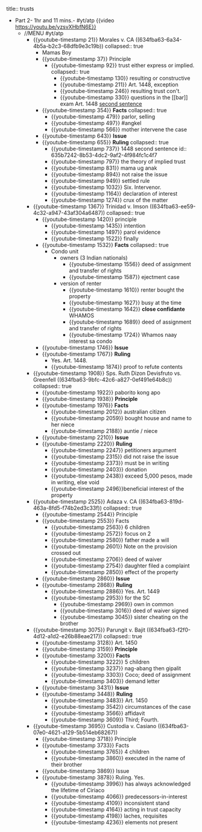 title:: trusts
- Part 2- 1hr and 11 mins.- #yt/atp {{video https://youtu.be/yzsvXHbfN6E}}
  - //MENU #yt/atp
    - {{youtube-timestamp 21}} Morales v. CA ((634fba63-6a34-4b5a-b2c3-68dfb9e3c19b))
      collapsed:: true
      - Mamas Boy
      - {{youtube-timestamp 37}} Principle
        - {{youtube-timestamp 92}} trust either express or implied.
          collapsed:: true
          - {{youtube-timestamp 130}} resulting or constructive
          - {{youtube-timestamp 211}} Art. 1448, exception
          - {{youtube-timestamp 246}} resulting trust con't.
          - {{youtube-timestamp 330}} questions in the [[bar]] exam Art. 1448 [second sentence](((635b7242-8b53-4dc2-9af2-4f984fc1c4f7)))
      - {{youtube-timestamp 354}} **Facts**
        collapsed:: true
        - {{youtube-timestamp 479}} parlor, selling
        - {{youtube-timestamp 497}} #angkel
        - {{youtube-timestamp 566}} mother intervene the case
      - {{youtube-timestamp 643}} **Issue**
      - {{youtube-timestamp 655}} **Ruling**
        collapsed:: true
        - {{youtube-timestamp 737}} 1448 second sentence
          id:: 635b7242-8b53-4dc2-9af2-4f984fc1c4f7
        - {{youtube-timestamp 797}} the theory of implied trust
        - {{youtube-timestamp 831}} mama ug anak
        - {{youtube-timestamp 894}} not raise the issue
        - {{youtube-timestamp 949}} settled rule
        - {{youtube-timestamp 1032}} Six. Intervenor.
        - {{youtube-timestamp 1164}} declaration of interest
        - {{youtube-timestamp 1274}} crux of the matter
    - {{youtube-timestamp 1367}} Trinidad v. Imson ((634fba63-ee59-4c32-a947-43af304a6487))
      collapsed:: true
      - {{youtube-timestamp 1420}} principle
        - {{youtube-timestamp 1435}} intention
        - {{youtube-timestamp 1497}} parol evidence
        - {{youtube-timestamp 1522}} finally
      - {{youtube-timestamp 1532}} **Facts**
        collapsed:: true
        - Condo unit
          - owners (3 Indian nationals)
            - {{youtube-timestamp 1556}} deed of assignment and transfer of rights
            - {{youtube-timestamp 1587}} ejectment case
          - version of renter
            - {{youtube-timestamp 1610}} renter bought the property
            - {{youtube-timestamp 1627}} busy at the time
            - {{youtube-timestamp 1642}} **close confidante** WHAMOS
            - {{youtube-timestamp 1689}} deed of assignment and transfer of rights
            - {{youtube-timestamp 1724}} Whamos naay interest sa condo
      - {{youtube-timestamp 1746}} **Issue**
      - {{youtube-timestamp 1767}} **Ruling**
        - Yes. Art. 1448.
        - {{youtube-timestamp 1874}} proof to refute contents
    - {{youtube-timestamp 1908}} Sps. Ruth Dizon Devisfruto vs. Greenfell ((634fba63-9bfc-42c6-a827-0ef491e64b8c))
      collapsed:: true
      - {{youtube-timestamp 1922}} paborito kong apo
      - {{youtube-timestamp 1938}} **Principle**
      - {{youtube-timestamp 1976}} **Facts**
        - {{youtube-timestamp 2012}} australian citizen
        - {{youtube-timestamp 2059}} bought house and name to her niece
        - {{youtube-timestamp 2188}} auntie / niece
      - {{youtube-timestamp 2210}} **Issue**
      - {{youtube-timestamp 2220}} **Ruling**
        - {{youtube-timestamp 2247}} petitioners argument
        - {{youtube-timestamp 2315}} did not raise the issue
        - {{youtube-timestamp 2373}} must be in writing
        - {{youtube-timestamp 2403}} donation
        - {{youtube-timestamp 2438}} exceed 5,000 pesos, made in writing, else void
        - {{youtube-timestamp 2496}}beneficial interest of the property
    - {{youtube-timestamp 2525}} Adaza v. CA ((634fba63-819d-463a-8fd5-f74b2ed3c33f))
      collapsed:: true
      - {{youtube-timestamp 2544}} Principle
      - {{youtube-timestamp 2553}} Facts
        - {{youtube-timestamp 2563}} 6 children
        - {{youtube-timestamp 2572}} focus on 2
        - {{youtube-timestamp 2580}} father made a will
        - {{youtube-timestamp 2601}} Note on the provision crossed out
        - {{youtube-timestamp 2706}} deed of waiver
        - {{youtube-timestamp 2754}} daughter filed a complaint
        - {{youtube-timestamp 2850}} effect of the property
      - {{youtube-timestamp 2860}} **Issue**
      - {{youtube-timestamp 2868}} **Ruling**
        - {{youtube-timestamp 2886}} Yes. Art. 1449
        - {{youtube-timestamp 2953}} for the SC
          - {{youtube-timestamp 2969}} own in common
          - {{youtube-timestamp 3016}} deed of waiver signed
          - {{youtube-timestamp 3045}} sister cheating on the brother
    - {{youtube-timestamp 3075}} Parungit v. Bajit ((634fba63-f2f0-4d12-a1d2-e26b88eae217))
      collapsed:: true
      - {{youtube-timestamp 3128}} Art. 1450
      - {{youtube-timestamp 3159}} **Principle**
      - {{youtube-timestamp 3200}} **Facts**
        - {{youtube-timestamp 3222}} 5 children
        - {{youtube-timestamp 3237}} nag-abang then gipalit
        - {{youtube-timestamp 3303}} Coco; deed of assignment
        - {{youtube-timestamp 3403}} demand letter
      - {{youtube-timestamp 3431}} **Issue**
      - {{youtube-timestamp 3448}} **Ruling**
        - {{youtube-timestamp 3483}} Art. 1450
        - {{youtube-timestamp 3542}} circumstances of the case
        - {{youtube-timestamp 3566}} affidavit
        - {{youtube-timestamp 3609}} Third; Fourth.
    - {{youtube-timestamp 3695}} Custodia v. Casiano ((634fba63-07e0-4621-a129-5b514eb68267))
      - {{youtube-timestamp 3718}} Principle
      - {{youtube-timestamp 3733}} Facts
        - {{youtube-timestamp 3765}} 4 children
        - {{youtube-timestamp 3860}} executed in the name of their brother
      - {{youtube-timestamp 3869}} Issue
      - {{youtube-timestamp 3878}} Ruling. Yes.
        - {{youtube-timestamp 3996}} has always acknowledged the lifetime of Ciriaco
        - {{youtube-timestamp 4066}} predecessors-in-interest
        - {{youtube-timestamp 4109}} inconsistent stand
        - {{youtube-timestamp 4164}} acting in trust capacity
        - {{youtube-timestamp 4198}} laches, requisites
        - {{youtube-timestamp 4236}} elements not present
